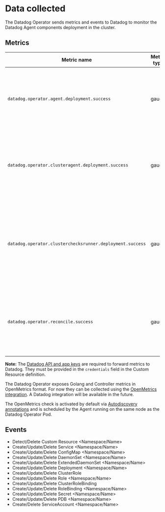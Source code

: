 # Data collected

The Datadog Operator sends metrics and events to Datadog to monitor the Datadog Agent components deployment in the cluster.

## Metrics

| Metric name                                              | Metric type | Description                                                                                                                         |
| -------------------------------------------------------- | ----------- | ----------------------------------------------------------------------------------------------------------------------------------- |
| `datadog.operator.agent.deployment.success`              | gauge       | `1` if the desired number of Agent replicas equals the number of available Agent pods, `0` otherwise.                               |
| `datadog.operator.clusteragent.deployment.success`       | gauge       | `1` if the desired number of Cluster Agent replicas equals the number of available Cluster Agent pods, `0` otherwise.               |
| `datadog.operator.clusterchecksrunner.deployment.success` | gauge       | `1` if the desired number of Cluster Check Runner replicas equals the number of available Cluster Check Runner pods, `0` otherwise. |
| `datadog.operator.reconcile.success`                     | gauge       | `1` if the last recorded reconcile error is null, `0` otherwise. The `reconcile_err` tag describes the last recorded error.         |

**Note:** The [Datadog API and app keys][1] are required to forward metrics to Datadog. They must be provided in the `credentials` field in the Custom Resource definition.

The Datadog Operator exposes Golang and Controller metrics in OpenMetrics format. For now they can be collected using the [OpenMetrics integration][2]. A Datadog integration will be available in the future.

The OpenMetrics check is activated by default via [Autodiscovery annotations][3] and is scheduled by the Agent running on the same node as the Datadog Operator Pod.

## Events

- Detect/Delete Custom Resource <Namespace/Name>
- Create/Update/Delete Service <Namespace/Name>
- Create/Update/Delete ConfigMap <Namespace/Name>
- Create/Update/Delete DaemonSet <Namespace/Name>
- Create/Update/Delete ExtendedDaemonSet <Namespace/Name>
- Create/Update/Delete Deployment <Namespace/Name>
- Create/Update/Delete ClusterRole </Name>
- Create/Update/Delete Role <Namespace/Name>
- Create/Update/Delete ClusterRoleBinding </Name>
- Create/Update/Delete RoleBinding <Namespace/Name>
- Create/Update/Delete Secret <Namespace/Name>
- Create/Update/Delete PDB <Namespace/Name>
- Create/Delete ServiceAccount <Namespace/Name>

[1]: https://docs.datadoghq.com/account_management/api-app-keys/
[2]: https://docs.datadoghq.com/integrations/openmetrics/
[3]: ./chart/datadog-operator/templates/deployment.yaml
